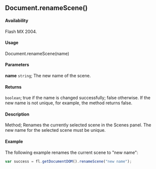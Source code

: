 ## Document.renameScene()

#### Availability

Flash MX 2004.

#### Usage

Document.renameScene(name)

#### Parameters

**name** `string`; The new name of the scene.

#### Returns

`boolean`; true if the name is changed successfully; false otherwise. If the new name is not unique, for example, the method returns false.

#### Description

Method; Renames the currently selected scene in the Scenes panel. The new name for the selected scene must be unique.

#### Example

The following example renames the current scene to "new name":

```javascript
var success = fl.getDocumentDOM().renameScene("new name");
```
